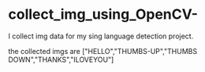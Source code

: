 # collect_img_using_OpenCV-

I collect img data for my sing language detection project.

the collected imgs are ["HELLO","THUMBS-UP","THUMBS DOWN","THANKS","ILOVEYOU"]
